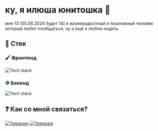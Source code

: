 # ку, я илюша юнитошка 👋

мне 13 (05.06.2024 будет 14) я жизнерадостный и позитивный человек который любит пообщаться, ну а ещё я люблю кодить

## 🔨 Стек

### 🖌️ Фронтенд

![Tech stack](https://skillicons.dev/icons?i=typescript,javascript,svelte,tailwind,html,css)

### ⚙️ Бекенд

![Tech stack](https://skillicons.dev/icons?i=nodejs,bun,typescript,javascript,py,elysia,postgres,prisma)

## ❓ Как со мной связаться?

[![Telegram](https://img.shields.io/badge/Telegram-2CA5E0?style=for-the-badge&logo=telegram&logoColor=white)](https://t.me/ilushaunitoshka)
[![Telegram](https://img.shields.io/badge/Discord-5865F2?style=for-the-badge&logo=discord&logoColor=white)](https://discordapp.com/users/1006270417687810138)

